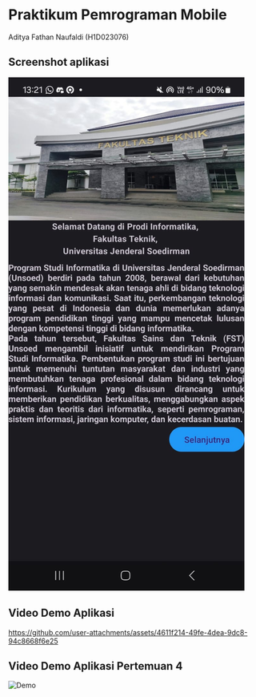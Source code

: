 # Praktikum Pemrograman Mobile

Aditya Fathan Naufaldi (H1D023076)

## Screenshot aplikasi

![App Screenshot](app/docs/images/screenshot.jpg)

## Video Demo Aplikasi

https://github.com/user-attachments/assets/4611f214-49fe-4dea-9dc8-94c8668f6e25

## Video Demo Aplikasi Pertemuan 4

![Demo](app/docs/videos/demo4.gif)
